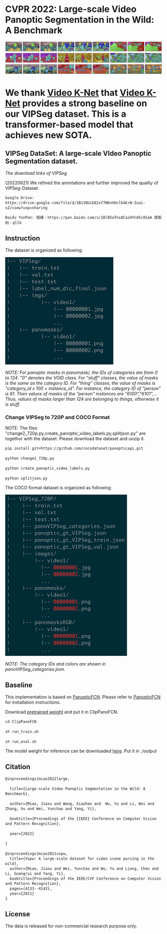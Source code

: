 # CVPR 2022: Large-scale Video Panoptic Segmentation in the Wild: A Benchmark


![avatar](show_data.png)

# We thank [Video K-Net](https://github.com/lxtGH/Video-K-Net) that [Video K-Net](https://github.com/lxtGH/Video-K-Net) provides a strong baseline on our VIPSeg dataset. This is a transformer-based model that achieves new SOTA.

## VIPSeg DataSet: A large-scale VIdeo Panoptic Segmentation dataset. 

*The download links of VIPSeg*

(20220621) We refined the annotations and further improved the quality of VIPSeg-Dataset.

```
Google Drive: https://drive.google.com/file/d/1B13QUiE82xf7N6nVHclb4ErN-Zuai-sZ/view?usp=sharing
```

```
Baidu YunPan: 链接：https://pan.baidu.com/s/18l05aTnsQCaiHYndSc8SaA 提取码：qllb 
```

## Instruction

The dataset is organized as following:

![avatar](org1.png)


*NOTE: For panoptic masks in panomask/, the IDs of categories are from 0 to 124. "0" denotes the VOID class. For "stuff" classes, the value of masks is the same as the category ID. For "thing" classes, the value of masks  is "category_id x 100 + instance_id". For instance, the category ID of "person" is 61. Then values of masks of the "person" instances are "6100","6101",... Thus, values of masks larger than 124 are belonging to things, otherwise it is stuff.*


### Change VIPSeg to 720P and COCO Format

NOTE: The files "change2_720p.py,create_panoptic_video_labels.py,splitjson.py" are togethor with the dataset. Please download the dataset and unzip it.

```
pip install git+https://github.com/cocodataset/panopticapi.git

python change2_720p.py

python create_panoptic_video_labels.py

python splitjson.py

```


The COCO format dataset is organized as following:

![org2](2org.png)


*NOTE: The category IDs and colors are shown in panoVIPSeg_categories.json.*


## Baseline

This implementation is based on [PanopticFCN](https://github.com/dvlab-research/PanopticFCN). Please refer to [PanopticFCN](https://github.com/dvlab-research/PanopticFCN) for installation instructions. 

Download [pretrained weight](https://drive.google.com/file/d/1_VkJIhbQg9uqN49L3cDAW66zZKJE0fkI/view?usp=sharing) and put it in ClipPanoFCN.

```
cd ClipPanoFCN

sh run_train.sh

sh run_eval.sh

```

The model weight for inference can be downloaded [here](https://drive.google.com/file/d/1dLJyrWDrpqtsMn5ELAqY-nJqoj46TF35/view?usp=sharing). Put it in ./output


## Citation

```
@inproceedings{miao2022large,

  title={Large-scale Video Panoptic Segmentation in the Wild: A Benchmark},

  author={Miao, Jiaxu and Wang, Xiaohan and  Wu, Yu and Li, Wei and Zhang, Xu and Wei, Yunchao and Yang, Yi},

  booktitle={Proceedings of the {IEEE} Conference on Computer Vision and Pattern Recognition},

  year={2022}

}

@inproceedings{miao2021vspw,
  title={Vspw: A large-scale dataset for video scene parsing in the wild},
  author={Miao, Jiaxu and Wei, Yunchao and Wu, Yu and Liang, Chen and Li, Guangrui and Yang, Yi},
  booktitle={Proceedings of the IEEE/CVF Conference on Computer Vision and Pattern Recognition},
  pages={4133--4143},
  year={2021}
}
```

## License

The data is released for non-commercial research purpose only.











